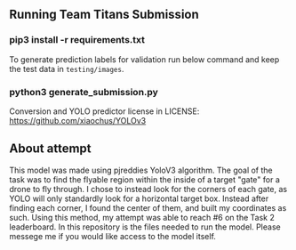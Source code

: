 ## Running Team Titans Submission

### pip3 install -r requirements.txt

To generate prediction labels for validation run below command and keep the test data in `testing/images`.

### python3 generate_submission.py 

Conversion and YOLO predictor license in LICENSE: https://github.com/xiaochus/YOLOv3

## About attempt
This model was made using pjreddies YoloV3 algorithm. The goal of the task was to find the flyable region within the inside of a target "gate" for a drone to fly through. I chose to instead look for the corners of each gate, as YOLO will only standardly look for a horizontal target box. Instead after finding each corner, I found the center of them, and built my coordinates as such. Using this method, my attempt was able to reach #6 on the Task 2 leaderboard. In this repository is the files needed to run the model. Please messege me if you would like access to the model itself.
